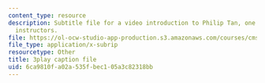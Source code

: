```yaml
---
content_type: resource
description: Subtitle file for a video introduction to Philip Tan, one of the course
  instructors.
file: https://ol-ocw-studio-app-production.s3.amazonaws.com/courses/cms-611j-creating-video-games-fall-2014/6ca9810fa02a535fbec105a3c82318bb_RY0X1oEQbb0.vtt
file_type: application/x-subrip
resourcetype: Other
title: 3play caption file
uid: 6ca9810f-a02a-535f-bec1-05a3c82318bb
---
```


